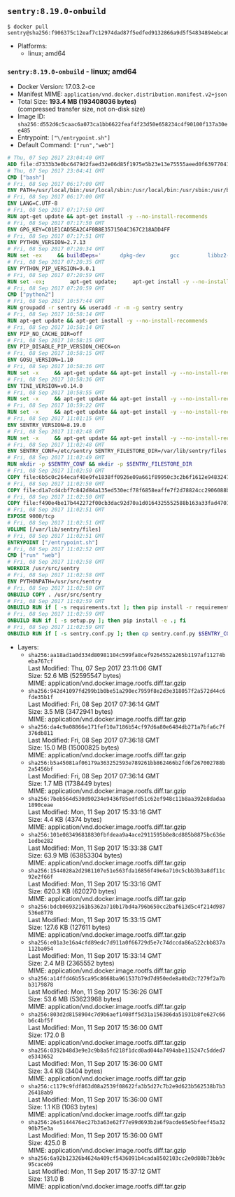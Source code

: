## `sentry:8.19.0-onbuild`

```console
$ docker pull sentry@sha256:f906375c12eaf7c12974dad87f5edfed9132866a9d5f54834894ebca650de1da
```

-	Platforms:
	-	linux; amd64

### `sentry:8.19.0-onbuild` - linux; amd64

-	Docker Version: 17.03.2-ce
-	Manifest MIME: `application/vnd.docker.distribution.manifest.v2+json`
-	Total Size: **193.4 MB (193408036 bytes)**  
	(compressed transfer size, not on-disk size)
-	Image ID: `sha256:d552d6c5caac6a073ca1bb6622feaf4f23d50e658234c4f90100f137a30ee485`
-	Entrypoint: `["\/entrypoint.sh"]`
-	Default Command: `["run","web"]`

```dockerfile
# Thu, 07 Sep 2017 23:04:40 GMT
ADD file:d7333b3e0bc6479d2faed32e06d85f1975e5b23e13e75555aeed0f639770413b in / 
# Thu, 07 Sep 2017 23:04:41 GMT
CMD ["bash"]
# Fri, 08 Sep 2017 06:17:00 GMT
ENV PATH=/usr/local/bin:/usr/local/sbin:/usr/local/bin:/usr/sbin:/usr/bin:/sbin:/bin
# Fri, 08 Sep 2017 06:17:00 GMT
ENV LANG=C.UTF-8
# Fri, 08 Sep 2017 07:17:50 GMT
RUN apt-get update && apt-get install -y --no-install-recommends 		ca-certificates 		libgdbm3 		libsqlite3-0 		libssl1.0.0 	&& rm -rf /var/lib/apt/lists/*
# Fri, 08 Sep 2017 07:17:50 GMT
ENV GPG_KEY=C01E1CAD5EA2C4F0B8E3571504C367C218ADD4FF
# Fri, 08 Sep 2017 07:17:51 GMT
ENV PYTHON_VERSION=2.7.13
# Fri, 08 Sep 2017 07:20:34 GMT
RUN set -ex 	&& buildDeps=' 		dpkg-dev 		gcc 		libbz2-dev 		libc6-dev 		libdb-dev 		libgdbm-dev 		libncurses-dev 		libreadline-dev 		libsqlite3-dev 		libssl-dev 		make 		tcl-dev 		tk-dev 		wget 		xz-utils 		zlib1g-dev 	' 	&& apt-get update && apt-get install -y $buildDeps --no-install-recommends && rm -rf /var/lib/apt/lists/* 		&& wget -O python.tar.xz "https://www.python.org/ftp/python/${PYTHON_VERSION%%[a-z]*}/Python-$PYTHON_VERSION.tar.xz" 	&& wget -O python.tar.xz.asc "https://www.python.org/ftp/python/${PYTHON_VERSION%%[a-z]*}/Python-$PYTHON_VERSION.tar.xz.asc" 	&& export GNUPGHOME="$(mktemp -d)" 	&& gpg --keyserver ha.pool.sks-keyservers.net --recv-keys "$GPG_KEY" 	&& gpg --batch --verify python.tar.xz.asc python.tar.xz 	&& rm -rf "$GNUPGHOME" python.tar.xz.asc 	&& mkdir -p /usr/src/python 	&& tar -xJC /usr/src/python --strip-components=1 -f python.tar.xz 	&& rm python.tar.xz 		&& cd /usr/src/python 	&& gnuArch="$(dpkg-architecture --query DEB_BUILD_GNU_TYPE)" 	&& ./configure 		--build="$gnuArch" 		--enable-shared 		--enable-unicode=ucs4 	&& make -j "$(nproc)" 	&& make install 	&& ldconfig 		&& apt-get purge -y --auto-remove $buildDeps 		&& find /usr/local -depth 		\( 			\( -type d -a \( -name test -o -name tests \) \) 			-o 			\( -type f -a \( -name '*.pyc' -o -name '*.pyo' \) \) 		\) -exec rm -rf '{}' + 	&& rm -rf /usr/src/python
# Fri, 08 Sep 2017 07:20:35 GMT
ENV PYTHON_PIP_VERSION=9.0.1
# Fri, 08 Sep 2017 07:20:59 GMT
RUN set -ex; 		apt-get update; 	apt-get install -y --no-install-recommends wget; 	rm -rf /var/lib/apt/lists/*; 		wget -O get-pip.py 'https://bootstrap.pypa.io/get-pip.py'; 		apt-get purge -y --auto-remove wget; 		python get-pip.py 		--disable-pip-version-check 		--no-cache-dir 		"pip==$PYTHON_PIP_VERSION" 	; 	pip --version; 		find /usr/local -depth 		\( 			\( -type d -a \( -name test -o -name tests \) \) 			-o 			\( -type f -a \( -name '*.pyc' -o -name '*.pyo' \) \) 		\) -exec rm -rf '{}' +; 	rm -f get-pip.py
# Fri, 08 Sep 2017 07:20:59 GMT
CMD ["python2"]
# Fri, 08 Sep 2017 10:57:44 GMT
RUN groupadd -r sentry && useradd -r -m -g sentry sentry
# Fri, 08 Sep 2017 10:58:14 GMT
RUN apt-get update && apt-get install -y --no-install-recommends         gcc         git         libffi-dev         libjpeg-dev         libpq-dev         libxml2-dev         libxslt-dev         libyaml-dev     && rm -rf /var/lib/apt/lists/*
# Fri, 08 Sep 2017 10:58:14 GMT
ENV PIP_NO_CACHE_DIR=off
# Fri, 08 Sep 2017 10:58:15 GMT
ENV PIP_DISABLE_PIP_VERSION_CHECK=on
# Fri, 08 Sep 2017 10:58:15 GMT
ENV GOSU_VERSION=1.10
# Fri, 08 Sep 2017 10:58:36 GMT
RUN set -x     && apt-get update && apt-get install -y --no-install-recommends wget && rm -rf /var/lib/apt/lists/*     && wget -O /usr/local/bin/gosu "https://github.com/tianon/gosu/releases/download/$GOSU_VERSION/gosu-$(dpkg --print-architecture)"     && wget -O /usr/local/bin/gosu.asc "https://github.com/tianon/gosu/releases/download/$GOSU_VERSION/gosu-$(dpkg --print-architecture).asc"     && export GNUPGHOME="$(mktemp -d)"     && gpg --keyserver ha.pool.sks-keyservers.net --recv-keys B42F6819007F00F88E364FD4036A9C25BF357DD4     && gpg --batch --verify /usr/local/bin/gosu.asc /usr/local/bin/gosu     && rm -r "$GNUPGHOME" /usr/local/bin/gosu.asc     && chmod +x /usr/local/bin/gosu     && gosu nobody true     && apt-get purge -y --auto-remove wget
# Fri, 08 Sep 2017 10:58:36 GMT
ENV TINI_VERSION=v0.14.0
# Fri, 08 Sep 2017 10:58:55 GMT
RUN set -x     && apt-get update && apt-get install -y --no-install-recommends wget && rm -rf /var/lib/apt/lists/*     && wget -O /usr/local/bin/tini "https://github.com/krallin/tini/releases/download/$TINI_VERSION/tini"     && wget -O /usr/local/bin/tini.asc "https://github.com/krallin/tini/releases/download/$TINI_VERSION/tini.asc"     && export GNUPGHOME="$(mktemp -d)"     && gpg --keyserver ha.pool.sks-keyservers.net --recv-keys 6380DC428747F6C393FEACA59A84159D7001A4E5     && gpg --batch --verify /usr/local/bin/tini.asc /usr/local/bin/tini     && rm -r "$GNUPGHOME" /usr/local/bin/tini.asc     && chmod +x /usr/local/bin/tini     && tini -h     && apt-get purge -y --auto-remove wget
# Fri, 08 Sep 2017 10:59:22 GMT
RUN set -x     && apt-get update && apt-get install -y --no-install-recommends make && rm -rf /var/lib/apt/lists/*     && pip install librabbitmq==1.6.1     && python -c 'import librabbitmq'     && apt-get purge -y --auto-remove make
# Fri, 08 Sep 2017 11:01:15 GMT
ENV SENTRY_VERSION=8.19.0
# Fri, 08 Sep 2017 11:02:48 GMT
RUN set -x     && apt-get update && apt-get install -y --no-install-recommends wget g++ && rm -rf /var/lib/apt/lists/*     && mkdir -p /usr/src/sentry     && wget -O /usr/src/sentry/sentry-${SENTRY_VERSION}-py27-none-any.whl "https://github.com/getsentry/sentry/releases/download/${SENTRY_VERSION}/sentry-${SENTRY_VERSION}-py27-none-any.whl"     && wget -O /usr/src/sentry/sentry-${SENTRY_VERSION}-py27-none-any.whl.asc "https://github.com/getsentry/sentry/releases/download/${SENTRY_VERSION}/sentry-${SENTRY_VERSION}-py27-none-any.whl.asc"     && wget -O /usr/src/sentry/sentry_plugins-${SENTRY_VERSION}-py2.py3-none-any.whl "https://github.com/getsentry/sentry/releases/download/${SENTRY_VERSION}/sentry_plugins-${SENTRY_VERSION}-py2.py3-none-any.whl"     && wget -O /usr/src/sentry/sentry_plugins-${SENTRY_VERSION}-py2.py3-none-any.whl.asc "https://github.com/getsentry/sentry/releases/download/${SENTRY_VERSION}/sentry_plugins-${SENTRY_VERSION}-py2.py3-none-any.whl.asc"     && export GNUPGHOME="$(mktemp -d)"     && gpg --keyserver ha.pool.sks-keyservers.net --recv-keys D8749766A66DD714236A932C3B2D400CE5BBCA60     && gpg --batch --verify /usr/src/sentry/sentry-${SENTRY_VERSION}-py27-none-any.whl.asc /usr/src/sentry/sentry-${SENTRY_VERSION}-py27-none-any.whl     && gpg --batch --verify /usr/src/sentry/sentry_plugins-${SENTRY_VERSION}-py2.py3-none-any.whl.asc /usr/src/sentry/sentry_plugins-${SENTRY_VERSION}-py2.py3-none-any.whl     && pip install         /usr/src/sentry/sentry-${SENTRY_VERSION}-py27-none-any.whl         /usr/src/sentry/sentry_plugins-${SENTRY_VERSION}-py2.py3-none-any.whl     && sentry --help     && sentry plugins list     && rm -r "$GNUPGHOME" /usr/src/sentry     && apt-get purge -y --auto-remove wget g++
# Fri, 08 Sep 2017 11:02:48 GMT
ENV SENTRY_CONF=/etc/sentry SENTRY_FILESTORE_DIR=/var/lib/sentry/files
# Fri, 08 Sep 2017 11:02:49 GMT
RUN mkdir -p $SENTRY_CONF && mkdir -p $SENTRY_FILESTORE_DIR
# Fri, 08 Sep 2017 11:02:50 GMT
COPY file:6b5c0c264ecaf40e9fe1838ff0926e09a661f89950c3c2b6f1612e948324733d in /etc/sentry/ 
# Fri, 08 Sep 2017 11:02:50 GMT
COPY file:d1a7cd4cbf7c842d84a135ed530ecf78f6858eaffe7f2d78824cc2906088bdd1 in /etc/sentry/ 
# Fri, 08 Sep 2017 11:02:50 GMT
COPY file:f490e4be17b442272f00cb3dac92d70a1d0164325552588b163a33fad4701f18 in /entrypoint.sh 
# Fri, 08 Sep 2017 11:02:51 GMT
EXPOSE 9000/tcp
# Fri, 08 Sep 2017 11:02:51 GMT
VOLUME [/var/lib/sentry/files]
# Fri, 08 Sep 2017 11:02:51 GMT
ENTRYPOINT ["/entrypoint.sh"]
# Fri, 08 Sep 2017 11:02:52 GMT
CMD ["run" "web"]
# Fri, 08 Sep 2017 11:02:58 GMT
WORKDIR /usr/src/sentry
# Fri, 08 Sep 2017 11:02:58 GMT
ENV PYTHONPATH=/usr/src/sentry
# Fri, 08 Sep 2017 11:02:58 GMT
ONBUILD COPY . /usr/src/sentry
# Fri, 08 Sep 2017 11:02:59 GMT
ONBUILD RUN if [ -s requirements.txt ]; then pip install -r requirements.txt; fi
# Fri, 08 Sep 2017 11:02:59 GMT
ONBUILD RUN if [ -s setup.py ]; then pip install -e .; fi
# Fri, 08 Sep 2017 11:02:59 GMT
ONBUILD RUN if [ -s sentry.conf.py ]; then cp sentry.conf.py $SENTRY_CONF/; fi 	&& if [ -s config.yml ]; then cp config.yml $SENTRY_CONF/; fi
```

-	Layers:
	-	`sha256:aa18ad1a0d334d80981104c599fa8cef9264552a265b1197af11274beba767cf`  
		Last Modified: Thu, 07 Sep 2017 23:11:06 GMT  
		Size: 52.6 MB (52595547 bytes)  
		MIME: application/vnd.docker.image.rootfs.diff.tar.gzip
	-	`sha256:942d41097fd299b1b0be51a290ec7959f8e2d3e318057f2a572d44c6fde35b1f`  
		Last Modified: Fri, 08 Sep 2017 07:36:14 GMT  
		Size: 3.5 MB (3472941 bytes)  
		MIME: application/vnd.docker.image.rootfs.diff.tar.gzip
	-	`sha256:da4c9a08866e171fef10a7186b54cf97d6a80e6484db271a7bfa6c7f376db811`  
		Last Modified: Fri, 08 Sep 2017 07:36:18 GMT  
		Size: 15.0 MB (15000825 bytes)  
		MIME: application/vnd.docker.image.rootfs.diff.tar.gzip
	-	`sha256:b5a45081af06179a363252593e789261bb862466b2fd6f267002788b2a5456bf`  
		Last Modified: Fri, 08 Sep 2017 07:36:14 GMT  
		Size: 1.7 MB (1738449 bytes)  
		MIME: application/vnd.docker.image.rootfs.diff.tar.gzip
	-	`sha256:7beb564d530d90234e9436f85edfd51c62ef948c11b8aa392e8dadaa1890ceae`  
		Last Modified: Mon, 11 Sep 2017 15:33:16 GMT  
		Size: 4.4 KB (4374 bytes)  
		MIME: application/vnd.docker.image.rootfs.diff.tar.gzip
	-	`sha256:101e083496818830fbfdeaa9a4ace2911595b8e8cd885b8875bc636e1edbe282`  
		Last Modified: Mon, 11 Sep 2017 15:33:38 GMT  
		Size: 63.9 MB (63853304 bytes)  
		MIME: application/vnd.docker.image.rootfs.diff.tar.gzip
	-	`sha256:1544028a2d2981107e51e563fda16856f49e6a710c5cbb3b3a8df11c92e2f66f`  
		Last Modified: Mon, 11 Sep 2017 15:33:16 GMT  
		Size: 620.3 KB (620270 bytes)  
		MIME: application/vnd.docker.image.rootfs.diff.tar.gzip
	-	`sha256:bdcb06932161b5362a710b17bd4a796b650cc2baf613d5c4f214d987536e8778`  
		Last Modified: Mon, 11 Sep 2017 15:33:15 GMT  
		Size: 127.6 KB (127611 bytes)  
		MIME: application/vnd.docker.image.rootfs.diff.tar.gzip
	-	`sha256:e01a3e16a4cfd89edc7d911a0f66729d5e7c74dccda86a522cbb837a112ba054`  
		Last Modified: Mon, 11 Sep 2017 15:33:14 GMT  
		Size: 2.4 MB (2365552 bytes)  
		MIME: application/vnd.docker.image.rootfs.diff.tar.gzip
	-	`sha256:a14ffd46b55ca95c8668ba961537b79d7d950ede8a0bd2c7279f2a7bb3179878`  
		Last Modified: Mon, 11 Sep 2017 15:36:26 GMT  
		Size: 53.6 MB (53623968 bytes)  
		MIME: application/vnd.docker.image.rootfs.diff.tar.gzip
	-	`sha256:803d2d8158904c7d9b6aef1408ff5d31a156386da51931b8fe627c66b6c4bf5f`  
		Last Modified: Mon, 11 Sep 2017 15:36:00 GMT  
		Size: 172.0 B  
		MIME: application/vnd.docker.image.rootfs.diff.tar.gzip
	-	`sha256:0392b48d3e9e3c9b8a5fd218f1dcd0ad044a7494abe115247c5dded7e5343652`  
		Last Modified: Mon, 11 Sep 2017 15:36:00 GMT  
		Size: 3.4 KB (3404 bytes)  
		MIME: application/vnd.docker.image.rootfs.diff.tar.gzip
	-	`sha256:c1179c9fdf863d08a2539f08622fa3b5d27c7b2e9d623b562538b7b326418ab9`  
		Last Modified: Mon, 11 Sep 2017 15:36:00 GMT  
		Size: 1.1 KB (1063 bytes)  
		MIME: application/vnd.docker.image.rootfs.diff.tar.gzip
	-	`sha256:26e5144476ec27b3a63e62f77e99d693b2a6f9acde65e5bfeef45a3290b75e3a`  
		Last Modified: Mon, 11 Sep 2017 15:36:00 GMT  
		Size: 425.0 B  
		MIME: application/vnd.docker.image.rootfs.diff.tar.gzip
	-	`sha256:6a92b12326b4624a409cf5436091b4cada8502103cc2e0d80b73bb9c95caceb9`  
		Last Modified: Mon, 11 Sep 2017 15:37:12 GMT  
		Size: 131.0 B  
		MIME: application/vnd.docker.image.rootfs.diff.tar.gzip
